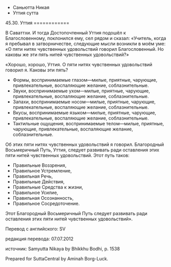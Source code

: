 









* Саньютта Никая
* Уттия сутта


45\.30\. Уттия
\=\=\=\=\=\=\=\=\=\=\=\=



В Саваттхи\. И тогда Достопочтенный Уттия подошёл к Благословенному, поклонился ему, сел рядом и сказал: «Учитель, когда я пребывал в затворничестве, следующие мысли возникли в моём уме: «О пяти нитях чувственных удовольствий говорил Благословенный\. Но каковы же эти пять нитей чувственных удовольствий?»


«Хорошо, хорошо, Уттия\. О пяти нитях чувственных удовольствий говорил я\. Каковы эти пять?


* Формы, воспринимаемые глазом—милые, приятные, чарующие, привлекательные, воспаляющие желание, соблазнительные\.
* Звуки, воспринимаемые ухом—милые, приятные, чарующие, привлекательные, воспаляющие желание, соблазнительные\.
* Запахи, воспринимаемые носом—милые, приятные, чарующие, привлекательные, воспаляющие желание, соблазнительные\.
* Вкусы, воспринимаемые языком—милые, приятные, чарующие, привлекательные, воспаляющие желание, соблазнительные\.
* Тактильные ощущения, воспринимаемые телом—милые, приятные, чарующие, привлекательные, воспаляющие желание, соблазнительные\.


Об этих пяти нитях чувственных удовольствий я говорил\. Благородный Восьмеричный Путь, Уттия, следует развивать ради оставления этих пяти нитей чувственных удовольствий\. Этот путь таков:


* Правильные Воззрения,
* Правильное Устремление,
* Правильная Речь,
* Правильные Действия,
* Правильные Средства к жизни,
* Правильное Усилие,
* Правильная Осознанность,
* Правильное Сосредоточение\.


Этот Благородный Восьмеричный Путь следует развивать ради оставления этих пяти нитей чувственных удовольствий»\.



Перевод с английского: SV


редакция перевода: 07\.07\.2012


источник: Samyutta Nikaya by Bhikkhu Bodhi, p\. 1538


Prepared for SuttaCentral by Aminah Borg\-Luck\.






